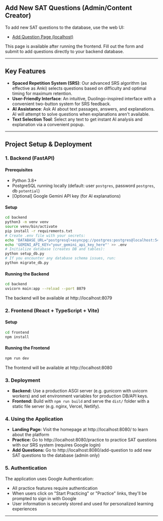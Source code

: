 ## Add New SAT Questions (Admin/Content Creator)

To add new SAT questions to the database, use the web UI:

- [Add Question Page (localhost)](http://localhost:8080/add-question)

This page is available after running the frontend. Fill out the form and submit to add questions directly to your backend database.

---

## Key Features

- **Spaced Repetition System (SRS)**: Our advanced SRS algorithm (as effective as Anki) selects questions based on difficulty and optimal timing for maximum retention.
- **User-Friendly Interface**: An intuitive, Duolingo-inspired interface with a convenient two-button system for SRS feedback.
- **AI Assistance**: Ask AI about text passages, answers, and explanations. AI will attempt to solve questions when explanations aren't available.
- **Text Selection Tool**: Select any text to get instant AI analysis and explanation via a convenient popup.

---

## Project Setup & Deployment

### 1. Backend (FastAPI)

#### Prerequisites
- Python 3.8+
- PostgreSQL running locally (default: user `postgres`, password `postgres`, db `potential`)
- [Optional] Google Gemini API key (for AI explanations)

#### Setup
```bash
cd backend
python3 -m venv venv
source venv/bin/activate
pip install -r requirements.txt
# Create .env file with your secrets:
echo 'DATABASE_URL="postgresql+asyncpg://postgres:postgres@localhost:5432/potential"' > .env
echo 'GEMINI_API_KEY="your_gemini_api_key_here"' >> .env
# Initialize database (creates DB and tables):
python setup_db.py
# If you encounter any database schema issues, run:
python migrate_db.py
```

#### Running the Backend
```bash
cd backend
uvicorn main:app --reload --port 8079
```
The backend will be available at http://localhost:8079

### 2. Frontend (React + TypeScript + Vite)

#### Setup
```bash
cd frontend
npm install
```

#### Running the Frontend
```bash
npm run dev
```
The frontend will be available at http://localhost:8080

### 3. Deployment

- **Backend:** Use a production ASGI server (e.g. gunicorn with uvicorn workers) and set environment variables for production DB/API keys.
- **Frontend:** Build with `npm run build` and serve the `dist/` folder with a static file server (e.g. nginx, Vercel, Netlify).

### 4. Using the Application

- **Landing Page:** Visit the homepage at http://localhost:8080/ to learn about the platform
- **Practice:** Go to http://localhost:8080/practice to practice SAT questions with our SRS system (requires Google login)
- **Add Questions:** Go to http://localhost:8080/add-question to add new SAT questions to the database (admin only)

### 5. Authentication

The application uses Google Authentication:
- All practice features require authentication
- When users click on "Start Practicing" or "Practice" links, they'll be prompted to sign in with Google
- User information is securely stored and used for personalized learning experiences

---